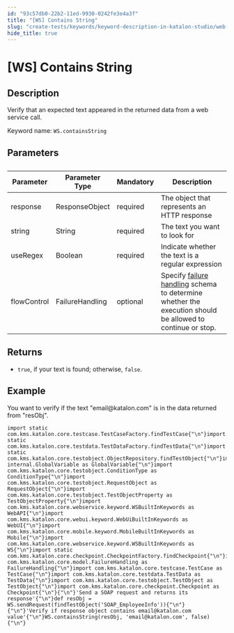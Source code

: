 ```yaml
---
id: "93c57db0-22b2-11ed-9930-0242fe3e4a3f"
title: "[WS] Contains String"
slug: "create-tests/keywords/keyword-description-in-katalon-studio/web-service-keywords/ws-contains-string"
hide_title: true
---
```


# <a id="id_0" class="anchor_top_offset"/><a id="ariaid-title1" class="anchor_top_offset"/>[WS] Contains String


## <a id="id_0__id_1" class="anchor_top_offset"/>Description

<p xmlns="http://www.w3.org/1999/xhtml" className="p">Verify that an expected text appeared in the returned data from a web service call.</p> 
<p xmlns="http://www.w3.org/1999/xhtml" className="p">Keyword name: <code className="ph codeph">WS.containsString</code></p> 

## <a id="id_0__id_2" class="anchor_top_offset"/>Parameters 

<table xmlns="http://www.w3.org/1999/xhtml" className="table anchor_top_offset" id="id_0__5e67fe55-6b35-43af-a379-6e72794dee84"><caption /><thead className="thead"><tr className><th className="entry anchor_top_offset" id="id_0__5e67fe55-6b35-43af-a379-6e72794dee84__entry__1">Parameter</th><th className="entry anchor_top_offset" id="id_0__5e67fe55-6b35-43af-a379-6e72794dee84__entry__2">Parameter Type</th><th className="entry anchor_top_offset" id="id_0__5e67fe55-6b35-43af-a379-6e72794dee84__entry__3">Mandatory</th><th className="entry anchor_top_offset" id="id_0__5e67fe55-6b35-43af-a379-6e72794dee84__entry__4">Description</th></tr></thead><tbody className="tbody"><tr className><td className="entry" headers="id_0__5e67fe55-6b35-43af-a379-6e72794dee84__entry__1 id_0__5e67fe55-6b35-43af-a379-6e72794dee84__entry__2 id_0__5e67fe55-6b35-43af-a379-6e72794dee84__entry__3 id_0__5e67fe55-6b35-43af-a379-6e72794dee84__entry__4 ">response</td><td className="entry" headers="id_0__5e67fe55-6b35-43af-a379-6e72794dee84__entry__1 id_0__5e67fe55-6b35-43af-a379-6e72794dee84__entry__2 id_0__5e67fe55-6b35-43af-a379-6e72794dee84__entry__3 id_0__5e67fe55-6b35-43af-a379-6e72794dee84__entry__4 ">ResponseObject</td><td className="entry" headers="id_0__5e67fe55-6b35-43af-a379-6e72794dee84__entry__1 id_0__5e67fe55-6b35-43af-a379-6e72794dee84__entry__2 id_0__5e67fe55-6b35-43af-a379-6e72794dee84__entry__3 id_0__5e67fe55-6b35-43af-a379-6e72794dee84__entry__4 ">required</td><td className="entry" headers="id_0__5e67fe55-6b35-43af-a379-6e72794dee84__entry__1 id_0__5e67fe55-6b35-43af-a379-6e72794dee84__entry__2 id_0__5e67fe55-6b35-43af-a379-6e72794dee84__entry__3 id_0__5e67fe55-6b35-43af-a379-6e72794dee84__entry__4 ">The object that represents an HTTP response</td></tr><tr className><td className="entry" headers="id_0__5e67fe55-6b35-43af-a379-6e72794dee84__entry__1 id_0__5e67fe55-6b35-43af-a379-6e72794dee84__entry__2 id_0__5e67fe55-6b35-43af-a379-6e72794dee84__entry__3 id_0__5e67fe55-6b35-43af-a379-6e72794dee84__entry__4 ">string</td><td className="entry" headers="id_0__5e67fe55-6b35-43af-a379-6e72794dee84__entry__1 id_0__5e67fe55-6b35-43af-a379-6e72794dee84__entry__2 id_0__5e67fe55-6b35-43af-a379-6e72794dee84__entry__3 id_0__5e67fe55-6b35-43af-a379-6e72794dee84__entry__4 ">String</td><td className="entry" headers="id_0__5e67fe55-6b35-43af-a379-6e72794dee84__entry__1 id_0__5e67fe55-6b35-43af-a379-6e72794dee84__entry__2 id_0__5e67fe55-6b35-43af-a379-6e72794dee84__entry__3 id_0__5e67fe55-6b35-43af-a379-6e72794dee84__entry__4 ">required</td><td className="entry" headers="id_0__5e67fe55-6b35-43af-a379-6e72794dee84__entry__1 id_0__5e67fe55-6b35-43af-a379-6e72794dee84__entry__2 id_0__5e67fe55-6b35-43af-a379-6e72794dee84__entry__3 id_0__5e67fe55-6b35-43af-a379-6e72794dee84__entry__4 ">The text you want to look for</td></tr><tr className><td className="entry" headers="id_0__5e67fe55-6b35-43af-a379-6e72794dee84__entry__1 id_0__5e67fe55-6b35-43af-a379-6e72794dee84__entry__2 id_0__5e67fe55-6b35-43af-a379-6e72794dee84__entry__3 id_0__5e67fe55-6b35-43af-a379-6e72794dee84__entry__4 ">useRegex</td><td className="entry" headers="id_0__5e67fe55-6b35-43af-a379-6e72794dee84__entry__1 id_0__5e67fe55-6b35-43af-a379-6e72794dee84__entry__2 id_0__5e67fe55-6b35-43af-a379-6e72794dee84__entry__3 id_0__5e67fe55-6b35-43af-a379-6e72794dee84__entry__4 ">Boolean</td><td className="entry" headers="id_0__5e67fe55-6b35-43af-a379-6e72794dee84__entry__1 id_0__5e67fe55-6b35-43af-a379-6e72794dee84__entry__2 id_0__5e67fe55-6b35-43af-a379-6e72794dee84__entry__3 id_0__5e67fe55-6b35-43af-a379-6e72794dee84__entry__4 ">required</td><td className="entry" headers="id_0__5e67fe55-6b35-43af-a379-6e72794dee84__entry__1 id_0__5e67fe55-6b35-43af-a379-6e72794dee84__entry__2 id_0__5e67fe55-6b35-43af-a379-6e72794dee84__entry__3 id_0__5e67fe55-6b35-43af-a379-6e72794dee84__entry__4 ">Indicate whether the text is a regular expression</td></tr><tr className><td className="entry" headers="id_0__5e67fe55-6b35-43af-a379-6e72794dee84__entry__1 id_0__5e67fe55-6b35-43af-a379-6e72794dee84__entry__2 id_0__5e67fe55-6b35-43af-a379-6e72794dee84__entry__3 id_0__5e67fe55-6b35-43af-a379-6e72794dee84__entry__4 ">flowControl</td><td className="entry" headers="id_0__5e67fe55-6b35-43af-a379-6e72794dee84__entry__1 id_0__5e67fe55-6b35-43af-a379-6e72794dee84__entry__2 id_0__5e67fe55-6b35-43af-a379-6e72794dee84__entry__3 id_0__5e67fe55-6b35-43af-a379-6e72794dee84__entry__4 ">FailureHandling</td><td className="entry" headers="id_0__5e67fe55-6b35-43af-a379-6e72794dee84__entry__1 id_0__5e67fe55-6b35-43af-a379-6e72794dee84__entry__2 id_0__5e67fe55-6b35-43af-a379-6e72794dee84__entry__3 id_0__5e67fe55-6b35-43af-a379-6e72794dee84__entry__4 ">optional</td><td className="entry" headers="id_0__5e67fe55-6b35-43af-a379-6e72794dee84__entry__1 id_0__5e67fe55-6b35-43af-a379-6e72794dee84__entry__2 id_0__5e67fe55-6b35-43af-a379-6e72794dee84__entry__3 id_0__5e67fe55-6b35-43af-a379-6e72794dee84__entry__4 ">Specify <a className="xref" href="/maintain/configure-failure-handling-settings-in-katalon-studio">failure handling</a> schema to determine whether the execution should be allowed to continue or stop.</td></tr></tbody></table> 

## <a id="id_0__id_3" class="anchor_top_offset"/>Returns

<ul xmlns="http://www.w3.org/1999/xhtml" className="ul"><li className="li"> <code className="ph codeph">true</code>, if your text is found; otherwise, <code className="ph codeph">false</code>.</li></ul> 

## <a id="id_0__id_4" class="anchor_top_offset"/>Example

<p xmlns="http://www.w3.org/1999/xhtml" className="p">You want to verify if the text "email@katalon.com" is in the data returned from "resObj".</p> 
<pre xmlns="http://www.w3.org/1999/xhtml" className="pre codeblock"><code>import static com.kms.katalon.core.testcase.TestCaseFactory.findTestCase{"\n"}import static com.kms.katalon.core.testdata.TestDataFactory.findTestData{"\n"}import static com.kms.katalon.core.testobject.ObjectRepository.findTestObject{"\n"}import internal.GlobalVariable as GlobalVariable{"\n"}import com.kms.katalon.core.testobject.ConditionType as ConditionType{"\n"}import com.kms.katalon.core.testobject.RequestObject as RequestObject{"\n"}import com.kms.katalon.core.testobject.TestObjectProperty as TestObjectProperty{"\n"}import com.kms.katalon.core.webservice.keyword.WSBuiltInKeywords as WebAPI{"\n"}import com.kms.katalon.core.webui.keyword.WebUiBuiltInKeywords as WebUI{"\n"}import com.kms.katalon.core.mobile.keyword.MobileBuiltInKeywords as Mobile{"\n"}import com.kms.katalon.core.webservice.keyword.WSBuiltInKeywords as WS{"\n"}import static com.kms.katalon.core.checkpoint.CheckpointFactory.findCheckpoint{"\n"}import com.kms.katalon.core.model.FailureHandling as FailureHandling{"\n"}import com.kms.katalon.core.testcase.TestCase as TestCase{"\n"}import com.kms.katalon.core.testdata.TestData as TestData{"\n"}import com.kms.katalon.core.testobject.TestObject as TestObject{"\n"}import com.kms.katalon.core.checkpoint.Checkpoint as Checkpoint{"\n"}{"\n"}'Send a SOAP request and returns its response'{"\n"}def resObj = WS.sendRequest(findTestObject('SOAP_EmployeeInfo')){"\n"} {"\n"}'Verify if response object contains email@katalon.com value'{"\n"}WS.containsString(resObj, 'email@katalon.com', false){"\n"}</code></pre> 

